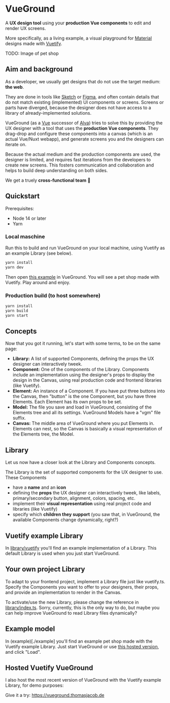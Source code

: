 # VueGround

A **UX design tool** using your **production Vue components** to edit and render UX screens.

More specifically, as a living example, a visual playground for [Material](https://material.io/design) designs made with [Vuetify](https://vuetifyjs.com/).

TODO: Image of pet shop

## Aim and background

As a developer, we usually get designs that do not use the target medium: **the web**.

They are done in tools like [Sketch](https://www.sketch.com/) or [Figma](https://www.figma.com/), and often contain details that do not match existing (implemented) UI components or screens. Screens or parts have diverged, because the designer does not have access to a library of already-implemented solutions.

VueGround (as a [Vue](https://vuejs.org/) successor of [Alva](https://meetalva.io/)) tries to solve this by providing the UX designer with a tool that uses the **production Vue components**. They drag-drop and configure these components into a canvas (which is an actual Vue/Nuxt webapp), and generate screens you and the designers can iterate on.

Because the actual medium and the production components are used, the designer is limited, and requires fast iterations from the developers to create new screens. This fosters communication and collaboration and helps to build deep understanding on both sides.

We get a truely **cross-functional team** 🎉

## Quickstart

Prerequisites:

- Node 14 or later
- Yarn

### Local maschine

Run this to build and run VueGround on your local machine, using Vuetify as an example Library (see below).

```bash
yarn install
yarn dev
```

Then open [this example](./example/pet-shop.vgm) in VueGround. You will see a pet shop made with Vuetify. Play around and enjoy.

### Production build (to host somewhere)

```bash
yarn install
yarn build
yarn start
```

## Concepts

Now that you got it running, let's start with some terms, to be on the same page:

- **Library:** A list of supported Components, defining the props the UX designer can interactively tweek.
- **Component:** One of the components of the Library. Components include an implementation using the designer's props to display the design in the Canvas, using real production code and frontend libraries (like Vuetify).
- **Element:** An instance of a Component. If you have put three buttons into the Canvas, then "button" is the one Component, but you have three Elements. Each Element has its own props to be set.
- **Model:** The file you save and load in VueGround, consisting of the Elements tree and all its settings. VueGround Models have a "vgm" file suffix.
- **Canvas:** The middle area of VueGround where you put Elements in. Elements can nest, so the Canvas is basically a visual representation of the Elements tree, the Model.

## Library

Let us now have a closer look at the Library and Components concepts.

The Library is the set of supported components for the UX designer to use. These Components

- have a **name** and an **icon**
- defining the **props** the UX designer can interactively tweek, like labels, primary/secondary button, alignment, colors, spacing, etc.
- implement their **visual representation** using real project code and libraries (like Vuetify)
- specify which **children they support** (you saw that, in VueGround, the available Components change dynamically, right?)

## Vuetify example Library

In [library/vuetify](./library/vuetify) you'll find an example implementation of a Library. This default Library is used when you just start VueGround.

## Your own project Library

To adapt to your frontend project, implement a Library file just like vuetify.ts. Specify the Components you want to offer to your designers, their props, and provide an implementation to render in the Canvas.

To activate/use the new Library, please change the reference in [library/index.ts](./library/index.ts). Sorry, currently, this is the only way to do, but maybe you can help improve VueGround to read Library files dynamically?

## Example model

In (example)[./example] you'll find an example pet shop made with the Vuetify example Library. Just start VueGround or use [this hosted version](https://vueground.thomasjacob.de), and click "Load".

## Hosted Vuetify VueGround

I also host the most recent version of VueGround with the Vuetify example Library, for demo purposes:

Give it a try: https://vueground.thomasjacob.de
